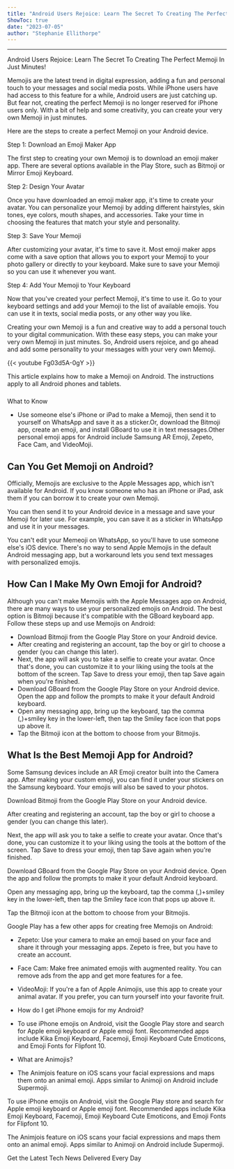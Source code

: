 ```yaml
---
title: "Android Users Rejoice: Learn The Secret To Creating The Perfect Memoji In Just Minutes!"
ShowToc: true 
date: "2023-07-05"
author: "Stephanie Ellithorpe"
---
```

*****
Android Users Rejoice: Learn The Secret To Creating The Perfect Memoji In Just Minutes!

Memojis are the latest trend in digital expression, adding a fun and personal touch to your messages and social media posts. While iPhone users have had access to this feature for a while, Android users are just catching up. But fear not, creating the perfect Memoji is no longer reserved for iPhone users only. With a bit of help and some creativity, you can create your very own Memoji in just minutes.

Here are the steps to create a perfect Memoji on your Android device.

Step 1: Download an Emoji Maker App

The first step to creating your own Memoji is to download an emoji maker app. There are several options available in the Play Store, such as Bitmoji or Mirror Emoji Keyboard.

Step 2: Design Your Avatar

Once you have downloaded an emoji maker app, it's time to create your avatar. You can personalize your Memoji by adding different hairstyles, skin tones, eye colors, mouth shapes, and accessories. Take your time in choosing the features that match your style and personality.

Step 3: Save Your Memoji

After customizing your avatar, it's time to save it. Most emoji maker apps come with a save option that allows you to export your Memoji to your photo gallery or directly to your keyboard. Make sure to save your Memoji so you can use it whenever you want.

Step 4: Add Your Memoji to Your Keyboard

Now that you've created your perfect Memoji, it's time to use it. Go to your keyboard settings and add your Memoji to the list of available emojis. You can use it in texts, social media posts, or any other way you like.

Creating your own Memoji is a fun and creative way to add a personal touch to your digital communication. With these easy steps, you can make your very own Memoji in just minutes. So, Android users rejoice, and go ahead and add some personality to your messages with your very own Memoji.

{{< youtube Fg03d5A-0gY >}} 




This article explains how to make a Memoji on Android. The instructions apply to all Android phones and tablets.

 
### 
What to Know
 
- Use someone else's iPhone or iPad to make a Memoji, then send it to yourself on WhatsApp and save it as a sticker.Or, download the Bitmoji app, create an emoji, and install GBoard to use it in text messages.Other personal emoji apps for Android include Samsung AR Emoji, Zepeto, Face Cam, and VideoMoji.

 
##   Can You Get Memoji on Android?  
 

Officially, Memojis are exclusive to the Apple Messages app, which isn't available for Android. If you know someone who has an iPhone or iPad, ask them if you can borrow it to create your own Memoji.

 

You can then send it to your Android device in a message and save your Memoji for later use. For example, you can save it as a sticker in WhatsApp and use it in your messages.

 

You can't edit your Memeoji on WhatsApp, so you'll have to use someone else's iOS device. There's no way to send Apple Memojis in the default Android messaging app, but a workaround lets you send text messages with personalized emojis.

 
##   How Can I Make My Own Emoji for Android?  
 

Although you can't make Memojis with the Apple Messages app on Android, there are many ways to use your personalized emojis on Android. The best option is Bitmoji because it's compatible with the GBoard keyboard app. Follow these steps up and use Memojis on Android:

 
- Download Bitmoji from the Google Play Store on your Android device.
 - After creating and registering an account, tap the boy or girl to choose a gender (you can change this later).
 - Next, the app will ask you to take a selfie to create your avatar. Once that's done, you can customize it to your liking using the tools at the bottom of the screen. Tap Save to dress your emoji, then tap Save again when you're finished.
 - Download GBoard from the Google Play Store on your Android device. Open the app and follow the prompts to make it your default Android keyboard.
 - Open any messaging app, bring up the keyboard, tap the comma (,)+smiley key in the lower-left, then tap the Smiley face icon that pops up above it.
 - Tap the Bitmoji icon at the bottom to choose from your Bitmojis.

 
##   What Is the Best Memoji App for Android?  
 

Some Samsung devices include an AR Emoji creator built into the Camera app. After making your custom emoji, you can find it under your stickers on the Samsung keyboard. Your emojis will also be saved to your photos.

 

Download Bitmoji from the Google Play Store on your Android device.

 

After creating and registering an account, tap the boy or girl to choose a gender (you can change this later).

 

Next, the app will ask you to take a selfie to create your avatar. Once that's done, you can customize it to your liking using the tools at the bottom of the screen. Tap Save to dress your emoji, then tap Save again when you're finished.

 

Download GBoard from the Google Play Store on your Android device. Open the app and follow the prompts to make it your default Android keyboard.

 

Open any messaging app, bring up the keyboard, tap the comma (,)+smiley key in the lower-left, then tap the Smiley face icon that pops up above it.

 

Tap the Bitmoji icon at the bottom to choose from your Bitmojis.

 

Google Play has a few other apps for creating free Memojis on Android:

 
- Zepeto: Use your camera to make an emoji based on your face and share it through your messaging apps. Zepeto is free, but you have to create an account.
 - Face Cam: Make free animated emojis with augmented reality. You can remove ads from the app and get more features for a fee.
 - VideoMoji: If you're a fan of Apple Animojis, use this app to create your animal avatar. If you prefer, you can turn yourself into your favorite fruit.

 
- How do I get iPhone emojis for my Android?
 - To use iPhone emojis on Android, visit the Google Play store and search for Apple emoji keyboard or Apple emoji font. Recommended apps include Kika Emoji Keyboard, Facemoji, Emoji Keyboard Cute Emoticons, and Emoji Fonts for Flipfont 10.
 - What are Animojis?
 - The Animjois feature on iOS scans your facial expressions and maps them onto an animal emoji. Apps similar to Animoji on Android include Supermoji.

 
To use iPhone emojis on Android, visit the Google Play store and search for Apple emoji keyboard or Apple emoji font. Recommended apps include Kika Emoji Keyboard, Facemoji, Emoji Keyboard Cute Emoticons, and Emoji Fonts for Flipfont 10.
 
The Animjois feature on iOS scans your facial expressions and maps them onto an animal emoji. Apps similar to Animoji on Android include Supermoji.
 

Get the Latest Tech News Delivered Every Day




